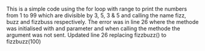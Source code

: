 This is a simple code using the for loop with range to print the numbers from 1 to 99 which are divisible by 3, 5, 3 & 5 and calling the name fizz, buzz and fizzbuss respectively.
The error was in line 26 where the methode was initialised with and parameter and when calling the methode the argument was not sent.
Updated line 26 replacing fizzbuzz() to fizzbuzz(100)